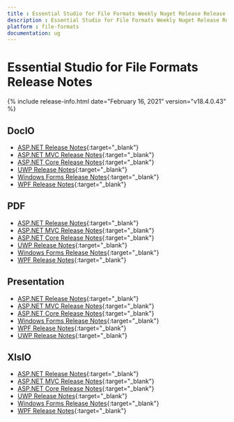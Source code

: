 ```yaml
---
title : Essential Studio for File Formats Weekly Nuget Release Release Notes  
description : Essential Studio for File Formats Weekly Nuget Release Release Notes  
platform : file-formats
documentation: ug
---
```


# Essential Studio for File Formats  Release Notes  

{% include release-info.html date="February 16, 2021" version="v18.4.0.43" %} 

## DocIO

* [ASP.NET Release Notes](/aspnet/release-notes/v18.4.0.43#docio){:target="_blank"}
* [ASP.NET MVC Release Notes](/aspnetmvc/release-notes/v18.4.0.43#docio){:target="_blank"}
* [ASP.NET Core Release Notes](/aspnet-core/release-notes/v18.4.0.43#docio){:target="_blank"}
* [UWP Release Notes](/uwp/release-notes/v18.4.0.43#docio){:target="_blank"}
* [Windows Forms Release Notes](/windowsforms/release-notes/v18.4.0.43#docio){:target="_blank"}
* [WPF Release Notes](/wpf/release-notes/v18.4.0.43#docio){:target="_blank"}


## PDF

* [ASP.NET Release Notes](/aspnet/release-notes/v18.4.0.43#pdf){:target="_blank"}
* [ASP.NET MVC Release Notes](/aspnetmvc/release-notes/v18.4.0.43#pdf){:target="_blank"}
* [ASP.NET Core Release Notes](/aspnet-core/release-notes/v18.4.0.43#pdf){:target="_blank"}
* [UWP Release Notes](/uwp/release-notes/v18.4.0.43#pdf){:target="_blank"}
* [Windows Forms Release Notes](/windowsforms/release-notes/v18.4.0.43#pdf){:target="_blank"}
* [WPF Release Notes](/wpf/release-notes/v18.4.0.43#pdf){:target="_blank"}


## Presentation

* [ASP.NET Release Notes](/aspnet/release-notes/v18.4.0.43#presentation){:target="_blank"}
* [ASP.NET MVC Release Notes](/aspnetmvc/release-notes/v18.4.0.43#presentation){:target="_blank"}
* [ASP.NET Core Release Notes](/aspnet-core/release-notes/v18.4.0.43#presentation){:target="_blank"}
* [Windows Forms Release Notes](/windowsforms/release-notes/v18.4.0.43#presentation){:target="_blank"}
* [WPF Release Notes](/wpf/release-notes/v18.4.0.43#presentation){:target="_blank"}
* [UWP Release Notes](/uwp/release-notes/v18.4.0.43#presentation){:target="_blank"}


## XlsIO

* [ASP.NET Release Notes](/aspnet/release-notes/v18.4.0.43#xlsio){:target="_blank"}
* [ASP.NET MVC Release Notes](/aspnetmvc/release-notes/v18.4.0.43#xlsio){:target="_blank"}
* [ASP.NET Core Release Notes](/aspnet-core/release-notes/v18.4.0.43#xlsio){:target="_blank"}
* [UWP Release Notes](/uwp/release-notes/v18.4.0.43#xlsio){:target="_blank"}
* [Windows Forms Release Notes](/windowsforms/release-notes/v18.4.0.43#xlsio){:target="_blank"}
* [WPF Release Notes](/wpf/release-notes/v18.4.0.43#xlsio){:target="_blank"}